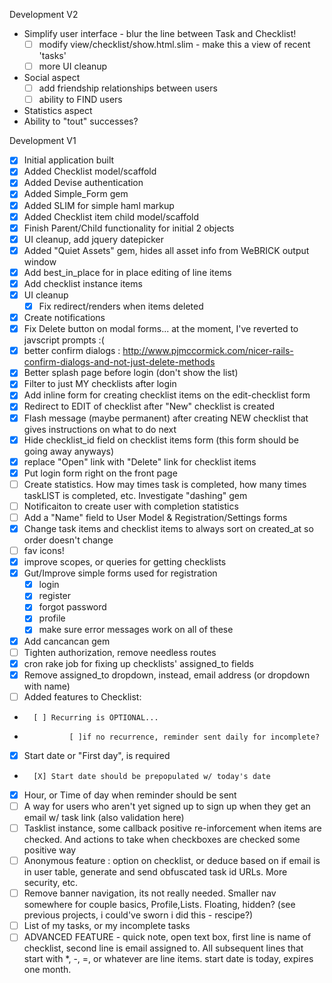 
Development V2
* Simplify user interface - blur the line between Task and Checklist!
	* [ ] modify view/checklist/show.html.slim - make this a view of recent 'tasks'
	* [ ] more UI cleanup
* Social aspect
	* [ ] add friendship relationships between users
	* [ ] ability to FIND users
* Statistics aspect
* Ability to "tout" successes?

Development V1
* [X] Initial application built
* [X] Added Checklist model/scaffold
* [X] Added Devise authentication
* [X] Added Simple_Form gem
* [X] Added SLIM for simple haml markup
* [X] Added Checklist item child model/scaffold
* [X] Finish Parent/Child functionality for initial 2 objects
* [X] UI cleanup, add jquery datepicker
* [X] Added "Quiet Assets" gem, hides all asset info from WeBRICK output window
* [X] Add best_in_place for in place editing of line items
* [X] Add checklist instance items
* [X] UI cleanup
	* [X] Fix redirect/renders when items deleted
* [X] Create notifications
* [X] Fix Delete button on modal forms... at the moment, I've reverted to javscript prompts :(
* [X] better confirm dialogs : http://www.pjmccormick.com/nicer-rails-confirm-dialogs-and-not-just-delete-methods
* [X] Better splash page before login (don't show the list)
* [X] Filter to just MY checklists after login
* [X] Add inline form for creating checklist items on the edit-checklist form
* [X] Redirect to EDIT of checklist after "New" checklist is created
* [X] Flash message (maybe permanent) after creating NEW checklist that gives instructions on what to do next
* [X] Hide checklist_id field on checklist items form (this form should be going away anyways)
* [X] replace "Open" link with "Delete" link for checklist items
* [X] Put login form right on the front page
* [ ] Create statistics.  How may times task is completed, how many times taskLIST is completed, etc. Investigate "dashing" gem
* [ ] Notificaiton to create user with completion statistics
* [ ] Add a "Name" field to User Model & Registration/Settings forms
* [X] Change task items and checklist items to always sort on created_at so order doesn't change
* [ ] fav icons!
* [X] improve scopes, or queries for getting checklists
* [X] Gut/Improve simple forms used for registration
	* [X] login
	* [X] register
	* [X] forgot password
	* [X] profile
	* [X] make sure error messages work on all of these
* [X] Add cancancan gem
* [ ] Tighten authorization, remove needless routes
* [X] cron rake job for fixing up checklists' assigned_to fields
* [X] Remove assigned_to dropdown, instead, email address (or dropdown with name)
* [ ] Added features to Checklist:
*		[ ] Recurring is OPTIONAL...
*				[ ]if no recurrence, reminder sent daily for incomplete?
*   [X] Start date or "First day", is required
*		[X] Start date should be prepopulated w/ today's date
*   [X] Hour, or Time of day when reminder should be sent
* [ ] A way for users who aren't yet signed up to sign up when they get an email w/ task link (also validation here)
* [ ] Tasklist instance, some callback positive re-inforcement when items are checked.  And actions to take when checkboxes are checked some positive way
* [ ] Anonymous feature : option on checklist, or deduce based on if email is in user table, generate and send obfuscated task id URLs.  More security, etc.
* [ ] Remove banner navigation, its not really needed.  Smaller nav somewhere for couple basics, Profile,Lists.  Floating, hidden? (see previous projects, i could've sworn i did this - rescipe?)
* [ ] List of my tasks, or my incomplete tasks
* [ ] ADVANCED FEATURE - quick note, open text box, first line is name of checklist, second line is email assigned to.  All subsequent lines that start with *, -, =, or whatever are line items.  start date is today, expires one month.
